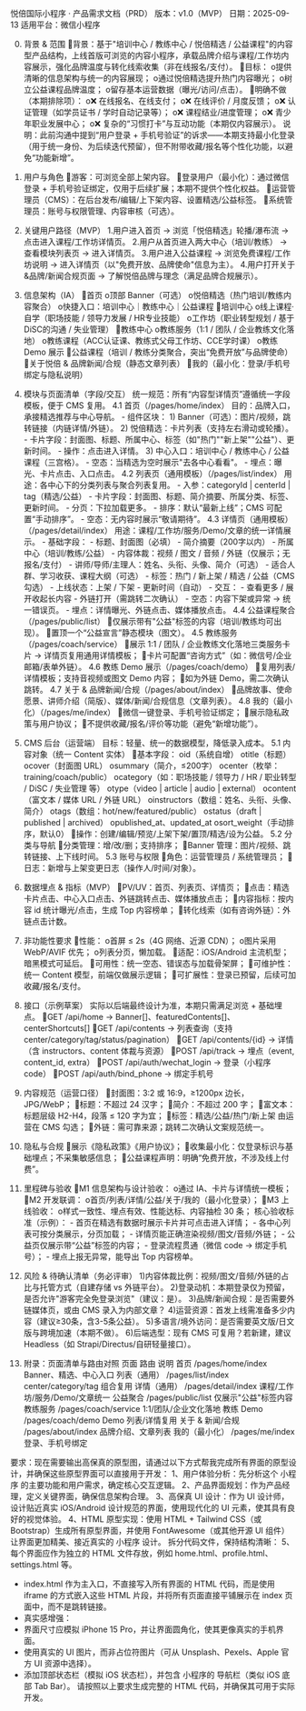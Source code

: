 悦倍国际小程序 · 产品需求文档（PRD）
版本：v1.0（MVP）
日期：2025-09-13
适用平台：微信小程序

0. 背景 & 范围
背景：基于"培训中心 / 教练中心 / 悦倍精选 / 公益课程"的内容型产品结构，上线首版可浏览的内容小程序，承载品牌介绍与课程/工作坊内容展示，强化品牌温度与转化线索收集（非在线报名/支付）。
目标：
o提供清晰的信息架构与统一的内容展现；
o通过悦倍精选提升热门内容曝光；
o树立公益课程品牌温度；
o留存基本运营数据（曝光/访问/点击）。
明确不做（本期排除项）：
o❌ 在线报名、在线支付；
o❌ 在线评价 / 月度反馈；
o❌ 认证管理（如学员证书 / 学时自动记录等）；
o❌ 课程结业/进度管理；
o❌ 青少年职业发展中心；
o❌ 复杂的“习惯打卡”与互动功能（本期仅内容展示）。
说明：此前沟通中提到“用户登录 + 手机号验证”的诉求——本期支持最小化登录（用于统一身份、为后续迭代预留），但不附带收藏/报名等个性化功能，以避免“功能新增”。

1. 用户与角色
游客：可浏览全部上架内容。
登录用户（最小化）：通过微信登录 + 手机号验证绑定，仅用于后续扩展；本期不提供个性化权益。
运营管理员（CMS）：在后台发布/编辑/上下架内容、设置精选/公益标签。
系统管理员：账号与权限管理、内容审核（可选）。

2. 关键用户路径（MVP）
1.用户进入首页 → 浏览「悦倍精选」轮播/瀑布流 → 点击进入课程/工作坊详情页。
2.用户从首页进入两大中心（培训/教练） → 查看模块列表页 → 进入详情页。
3.用户进入公益课程 → 浏览免费课程/工作坊说明 → 进入详情页（以"免费开放、品牌使命"信息为主）。
4.用户打开关于&品牌/新闻合规页面 → 了解悦倍品牌与理念（满足品牌合规展示）。

3. 信息架构（IA）
首页
o顶部 Banner（可选）
o悦倍精选（热门培训/教练内容聚合）
o快捷入口：培训中心｜教练中心｜公益课程
培训中心
o线上课程·自学（职场技能 / 领导力发展 / HR专业技能）
o工作坊（职业转型规划 / 基于DiSC的沟通 / 失业管理）
教练中心
o教练服务（1:1 / 团队 / 企业教练文化落地）
o教练课程（ACC认证课、教练式父母工作坊、CCE学时课）
o教练 Demo 展示
公益课程（培训 / 教练分类聚合，突出“免费开放”与品牌使命）
关于悦倍 & 品牌新闻/合规（静态文章列表）
我的（最小化：登录/手机号绑定与隐私说明）

4. 模块与页面清单（字段/交互）
统一规范：所有“内容型详情页”遵循统一字段模板，便于 CMS 复用。
4.1 首页（/pages/home/index）
目的：品牌入口，承接精选推荐与中心导航。 - 组件区块： 1) Banner（可选）：图片/视频，跳转链接（内链详情/外链）。 2) 悦倍精选：卡片列表（支持左右滑动或轮播）。 - 卡片字段：封面图、标题、所属中心、标签（如"热门""新上架""公益"）、更新时间。 - 操作：点击进入详情。 3) 中心入口：培训中心 / 教练中心 / 公益课程（三宫格）。 - 空态：当精选为空时展示"去各中心看看"。 - 埋点：曝光、卡片点击、入口点击。
4.2 列表页（通用模板）（/pages/list/index）
用途：各中心下的分类列表与聚合列表复用。 - 入参：categoryId | centerId | tag（精选/公益） - 卡片字段：封面图、标题、简介摘要、所属分类、标签、更新时间。 - 分页：下拉加载更多。 - 排序：默认“最新上线”；CMS 可配置“手动排序”。 - 空态：无内容时展示“敬请期待”。
4.3 详情页（通用模板）（/pages/detail/index）
用途：课程/工作坊/服务/Demo/文章的统一详情展示。 - 基础字段： - 标题、封面图（必填） - 简介摘要（200字以内） - 所属中心（培训/教练/公益） - 内容体裁：视频 / 图文 / 音频 / 外链（仅展示；无报名/支付） - 讲师/导师/主理人：姓名、头衔、头像、简介（可选） - 适合人群、学习收获、课程大纲（可选） - 标签：热门 / 新上架 / 精选 / 公益（CMS勾选） - 上线状态：上架 / 下架 - 更新时间（自动） - 交互： - 查看更多 / 展开收起长内容 - 外链打开（需跳转二次确认） - 空态：内容下架或异常 → 统一错误页。 - 埋点：详情曝光、外链点击、媒体播放点击。
4.4 公益课程聚合（/pages/public/list）
仅展示带有"公益"标签的内容（培训/教练均可出现）。
置顶一个“公益宣言”静态模块（图文）。
4.5 教练服务（/pages/coach/service）
展示 1:1 / 团队 / 企业教练文化落地三类服务卡片 → 详情页复用通用详情模板；
卡片可配置“咨询方式”（如：微信号/企业邮箱/表单外链）。
4.6 教练 Demo 展示（/pages/coach/demo）
复用列表/详情模板；支持音视频或图文 Demo 内容；
如为外链 Demo，需二次确认跳转。
4.7 关于 & 品牌新闻/合规（/pages/about/index）
品牌故事、使命愿景、讲师介绍（简版）、媒体/新闻/合规信息（文章列表）。
4.8 我的（最小化）（/pages/me/index）
微信一键登录、手机号验证绑定；
展示隐私政策与用户协议；
不提供收藏/报名/评价等功能（避免“新增功能”）。

5. CMS 后台（运营端）
目标：轻量、统一的数据模型，降低录入成本。
5.1 内容对象（统一 Content 实体）
基本字段：
oid（系统自增）
otitle（标题）
ocover（封面图 URL）
osummary（简介，≤200字）
ocenter（枚举：training/coach/public）
ocategory（如：职场技能 / 领导力 / HR / 职业转型 / DiSC / 失业管理 等）
otype（video | article | audio | external）
ocontent（富文本 / 媒体 URL / 外链 URL）
oinstructors（数组：姓名、头衔、头像、简介）
otags（数组：hot/new/featured/public）
ostatus（draft | published | archived）
opublished_at、updated_at
osort_weight（手动排序，默认0）
操作：创建/编辑/预览/上架下架/置顶/精选/设为公益。
5.2 分类与导航
分类管理：增/改/删；支持排序；
Banner 管理：图片/视频、跳转链接、上下线时间。
5.3 账号与权限
角色：运营管理员 / 系统管理员；
日志：新增与上架变更日志（操作人/时间/对象）。

6. 数据埋点 & 指标（MVP）
PV/UV：首页、列表页、详情页；
点击：精选卡片点击、中心入口点击、外链跳转点击、媒体播放点击；
内容指标：按内容 id 统计曝光/点击，生成 Top 内容榜单；
转化线索（如有咨询外链）：外链点击计数。

7. 非功能性要求
性能：
o首屏 ≤ 2s（4G 网络、近源 CDN）；
o图片采用 WebP/AVIF 优先；
o列表分页，懒加载。
适配：iOS/Android 主流机型；暗黑模式可延后。
可用性：统一空态、错误态与加载骨架屏；
可维护性：统一 Content 模型，前端仅做展示逻辑；
可扩展性：登录已预留，后续可加收藏/报名/支付。

8. 接口（示例草案）
实际以后端最终设计为准，本期只需满足浏览 + 基础埋点。
GET /api/home → Banner[]、featuredContents[]、centerShortcuts[]
GET /api/contents → 列表查询（支持 center/category/tag/status/pagination）
GET /api/contents/{id} → 详情（含 instructors、content 体裁与资源）
POST /api/track → 埋点（event, content_id, extra）
POST /api/auth/wechat_login → 登录（小程序 code）
POST /api/auth/bind_phone → 绑定手机号

9. 内容规范（运营口径）
封面图：3:2 或 16:9，≥1200px 边长，JPG/WebP；
标题：不超过 24 汉字；
简介：不超过 200 字；
富文本：标题层级 H2-H4，段落 ≤ 120 字为宜；
标签：精选/公益/热门/新上架 由运营在 CMS 勾选；
外链：需可靠来源；跳转二次确认文案规范统一。

10. 隐私与合规
展示《隐私政策》《用户协议》；
收集最小化：仅登录标识与基础埋点；不采集敏感信息；
公益课程声明：明确“免费开放，不涉及线上付费”。

11. 里程碑与验收
M1 信息架构与设计验收：
o通过 IA、卡片与详情统一模板；
M2 开发联调：
o首页/列表/详情/公益/关于/我的（最小化登录）；
M3 上线验收：
o样式一致性、埋点有效、性能达标、内容抽检 30 条；
核心验收标准（示例）： - 首页在精选有数据时展示卡片并可点击进入详情； - 各中心列表可按分类展示，分页加载； - 详情页能正确渲染视频/图文/音频/外链； - 公益页仅展示带“公益”标签的内容； - 登录流程贯通（微信 code → 绑定手机号）； - 埋点上报无异常，能导出 Top 内容榜单。

12. 风险 & 待确认清单（务必评审）
1)内容体裁比例：视频/图文/音频/外链的占比与托管方式（自建存储 vs 外链平台）。
2)登录动机：本期登录仅为预留，是否允许"游客完全免登录浏览"（建议：是）。
3)品牌/新闻合规：是否需要外链媒体页，或由 CMS 录入为内部文章？
4)运营资源：首发上线需准备多少内容（建议≥30条，含3-5条公益）。
5)多语言/境外访问：是否需要英文版/日文版与跨境加速（本期不做）。
6)后端选型：现有 CMS 可复用？若新建，建议 Headless（如 Strapi/Directus/自研轻量接口）。

13. 附录：页面清单与路由对照
页面	路由	说明
首页	/pages/home/index	Banner、精选、中心入口
列表（通用）	/pages/list/index	center/category/tag 组合复用
详情（通用）	/pages/detail/index	课程/工作坊/服务/Demo/文章统一
公益聚合	/pages/public/list	仅展示"公益"标签内容
教练服务	/pages/coach/service	1:1/团队/企业文化落地
教练 Demo	/pages/coach/demo	Demo 列表/详情复用
关于 & 新闻/合规	/pages/about/index	品牌介绍、文章列表
我的（最小化）	/pages/me/index	登录、手机号绑定



要求：现在需要输出高保真的原型图，请通过以下方式帮我完成所有界面的原型设计，并确保这些原型界面可以直接用于开发：
1、用户体验分析：先分析这个 小程序 的主要功能和用户需求，确定核心交互逻辑。
2、产品界面规划：作为产品经理，定义关键界面，确保信息架构合理。
3、高保真 UI 设计：作为 UI 设计师，设计贴近真实 iOS/Android 设计规范的界面，使用现代化的 UI 元素，使其具有良好的视觉体验。
4、HTML 原型实现：使用 HTML + Tailwind CSS（或 Bootstrap）生成所有原型界面，并使用 FontAwesome（或其他开源 UI 组件）让界面更加精美、接近真实的 小程序 设计。
拆分代码文件，保持结构清晰：
5、每个界面应作为独立的 HTML 文件存放，例如 home.html、profile.html、settings.html 等。
- index.html 作为主入口，不直接写入所有界面的 HTML 代码，而是使用 iframe 的方式嵌入这些 HTML 片段，并将所有页面直接平铺展示在 index 页面中，而不是跳转链接。
- 真实感增强：
- 界面尺寸应模拟 iPhone 15 Pro，并让界面圆角化，使其更像真实的手机界面。
- 使用真实的 UI 图片，而非占位符图片（可从 Unsplash、Pexels、Apple 官方 UI 资源中选择）。
- 添加顶部状态栏（模拟 iOS 状态栏），并包含 小程序的 导航栏（类似 iOS 底部 Tab Bar）。
请按照以上要求生成完整的 HTML 代码，并确保其可用于实际开发。
